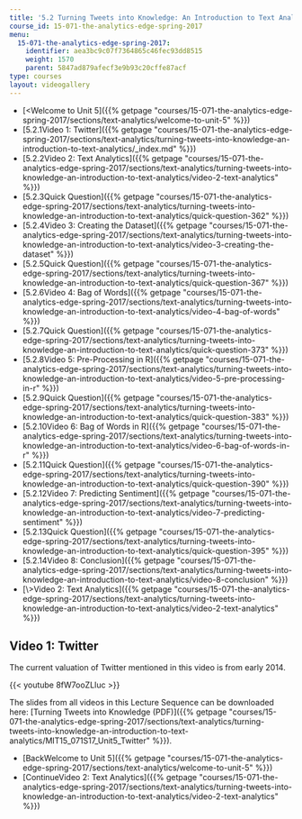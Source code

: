 ```yaml
---
title: '5.2 Turning Tweets into Knowledge: An Introduction to Text Analytics'
course_id: 15-071-the-analytics-edge-spring-2017
menu:
  15-071-the-analytics-edge-spring-2017:
    identifier: aea3bc9c07f7364865c46fec93dd8515
    weight: 1570
    parent: 5847ad879afecf3e9b93c20cffe87acf
type: courses
layout: videogallery
---
```

*   [<Welcome to Unit 5]({{% getpage "courses/15-071-the-analytics-edge-spring-2017/sections/text-analytics/welcome-to-unit-5" %}})
*   [5.2.1Video 1: Twitter]({{% getpage "courses/15-071-the-analytics-edge-spring-2017/sections/text-analytics/turning-tweets-into-knowledge-an-introduction-to-text-analytics/_index.md" %}})
*   [5.2.2Video 2: Text Analytics]({{% getpage "courses/15-071-the-analytics-edge-spring-2017/sections/text-analytics/turning-tweets-into-knowledge-an-introduction-to-text-analytics/video-2-text-analytics" %}})
*   [5.2.3Quick Question]({{% getpage "courses/15-071-the-analytics-edge-spring-2017/sections/text-analytics/turning-tweets-into-knowledge-an-introduction-to-text-analytics/quick-question-362" %}})
*   [5.2.4Video 3: Creating the Dataset]({{% getpage "courses/15-071-the-analytics-edge-spring-2017/sections/text-analytics/turning-tweets-into-knowledge-an-introduction-to-text-analytics/video-3-creating-the-dataset" %}})
*   [5.2.5Quick Question]({{% getpage "courses/15-071-the-analytics-edge-spring-2017/sections/text-analytics/turning-tweets-into-knowledge-an-introduction-to-text-analytics/quick-question-367" %}})
*   [5.2.6Video 4: Bag of Words]({{% getpage "courses/15-071-the-analytics-edge-spring-2017/sections/text-analytics/turning-tweets-into-knowledge-an-introduction-to-text-analytics/video-4-bag-of-words" %}})
*   [5.2.7Quick Question]({{% getpage "courses/15-071-the-analytics-edge-spring-2017/sections/text-analytics/turning-tweets-into-knowledge-an-introduction-to-text-analytics/quick-question-373" %}})
*   [5.2.8Video 5: Pre-Processing in R]({{% getpage "courses/15-071-the-analytics-edge-spring-2017/sections/text-analytics/turning-tweets-into-knowledge-an-introduction-to-text-analytics/video-5-pre-processing-in-r" %}})
*   [5.2.9Quick Question]({{% getpage "courses/15-071-the-analytics-edge-spring-2017/sections/text-analytics/turning-tweets-into-knowledge-an-introduction-to-text-analytics/quick-question-383" %}})
*   [5.2.10Video 6: Bag of Words in R]({{% getpage "courses/15-071-the-analytics-edge-spring-2017/sections/text-analytics/turning-tweets-into-knowledge-an-introduction-to-text-analytics/video-6-bag-of-words-in-r" %}})
*   [5.2.11Quick Question]({{% getpage "courses/15-071-the-analytics-edge-spring-2017/sections/text-analytics/turning-tweets-into-knowledge-an-introduction-to-text-analytics/quick-question-390" %}})
*   [5.2.12Video 7: Predicting Sentiment]({{% getpage "courses/15-071-the-analytics-edge-spring-2017/sections/text-analytics/turning-tweets-into-knowledge-an-introduction-to-text-analytics/video-7-predicting-sentiment" %}})
*   [5.2.13Quick Question]({{% getpage "courses/15-071-the-analytics-edge-spring-2017/sections/text-analytics/turning-tweets-into-knowledge-an-introduction-to-text-analytics/quick-question-395" %}})
*   [5.2.14Video 8: Conclusion]({{% getpage "courses/15-071-the-analytics-edge-spring-2017/sections/text-analytics/turning-tweets-into-knowledge-an-introduction-to-text-analytics/video-8-conclusion" %}})
*   [\\>Video 2: Text Analytics]({{% getpage "courses/15-071-the-analytics-edge-spring-2017/sections/text-analytics/turning-tweets-into-knowledge-an-introduction-to-text-analytics/video-2-text-analytics" %}})

Video 1: Twitter
----------------

The current valuation of Twitter mentioned in this video is from early 2014.

{{< youtube 8fW7ooZLIuc >}}

The slides from all videos in this Lecture Sequence can be downloaded here: [Turning Tweets into Knowledge (PDF)]({{% getpage "courses/15-071-the-analytics-edge-spring-2017/sections/text-analytics/turning-tweets-into-knowledge-an-introduction-to-text-analytics/MIT15_071S17_Unit5_Twitter" %}}).

*   [BackWelcome to Unit 5]({{% getpage "courses/15-071-the-analytics-edge-spring-2017/sections/text-analytics/welcome-to-unit-5" %}})
*   [ContinueVideo 2: Text Analytics]({{% getpage "courses/15-071-the-analytics-edge-spring-2017/sections/text-analytics/turning-tweets-into-knowledge-an-introduction-to-text-analytics/video-2-text-analytics" %}})
